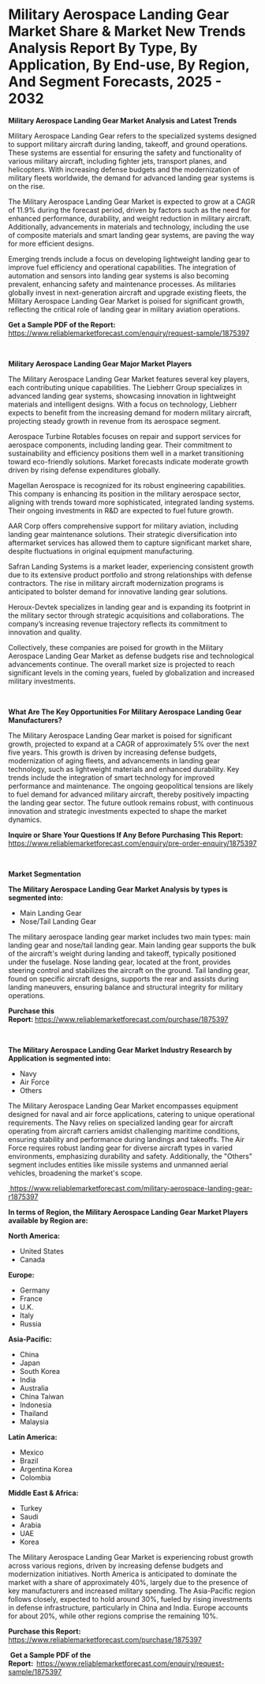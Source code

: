 <p><h1>Military Aerospace Landing Gear Market Share & Market New Trends Analysis Report By Type, By Application, By End-use, By Region, And Segment Forecasts, 2025 - 2032</h1></p><p><strong>Military Aerospace Landing Gear Market Analysis and Latest Trends</strong></p>
<p><p>Military Aerospace Landing Gear refers to the specialized systems designed to support military aircraft during landing, takeoff, and ground operations. These systems are essential for ensuring the safety and functionality of various military aircraft, including fighter jets, transport planes, and helicopters. With increasing defense budgets and the modernization of military fleets worldwide, the demand for advanced landing gear systems is on the rise.</p><p>The Military Aerospace Landing Gear Market is expected to grow at a CAGR of 11.9% during the forecast period, driven by factors such as the need for enhanced performance, durability, and weight reduction in military aircraft. Additionally, advancements in materials and technology, including the use of composite materials and smart landing gear systems, are paving the way for more efficient designs.</p><p>Emerging trends include a focus on developing lightweight landing gear to improve fuel efficiency and operational capabilities. The integration of automation and sensors into landing gear systems is also becoming prevalent, enhancing safety and maintenance processes. As militaries globally invest in next-generation aircraft and upgrade existing fleets, the Military Aerospace Landing Gear Market is poised for significant growth, reflecting the critical role of landing gear in military aviation operations.</p></p>
<p><strong>Get a Sample PDF of the Report:&nbsp;</strong> <a href="https://www.reliablemarketforecast.com/enquiry/request-sample/1875397?utm_campaign=2445&utm_medium=2&utm_source=Github&utm_content=ia&utm_term=12042025&utm_id=military-aerospace-landing-gear">https://www.reliablemarketforecast.com/enquiry/request-sample/1875397</a></p>
<p>&nbsp;</p>
<p><strong>Military Aerospace Landing Gear Major Market Players</strong></p>
<p><p>The Military Aerospace Landing Gear Market features several key players, each contributing unique capabilities. The Liebherr Group specializes in advanced landing gear systems, showcasing innovation in lightweight materials and intelligent designs. With a focus on technology, Liebherr expects to benefit from the increasing demand for modern military aircraft, projecting steady growth in revenue from its aerospace segment.</p><p>Aerospace Turbine Rotables focuses on repair and support services for aerospace components, including landing gear. Their commitment to sustainability and efficiency positions them well in a market transitioning toward eco-friendly solutions. Market forecasts indicate moderate growth driven by rising defense expenditures globally.</p><p>Magellan Aerospace is recognized for its robust engineering capabilities. This company is enhancing its position in the military aerospace sector, aligning with trends toward more sophisticated, integrated landing systems. Their ongoing investments in R&D are expected to fuel future growth.</p><p>AAR Corp offers comprehensive support for military aviation, including landing gear maintenance solutions. Their strategic diversification into aftermarket services has allowed them to capture significant market share, despite fluctuations in original equipment manufacturing.</p><p>Safran Landing Systems is a market leader, experiencing consistent growth due to its extensive product portfolio and strong relationships with defense contractors. The rise in military aircraft modernization programs is anticipated to bolster demand for innovative landing gear solutions.</p><p>Heroux-Devtek specializes in landing gear and is expanding its footprint in the military sector through strategic acquisitions and collaborations. The company’s increasing revenue trajectory reflects its commitment to innovation and quality.</p><p>Collectively, these companies are poised for growth in the Military Aerospace Landing Gear Market as defense budgets rise and technological advancements continue. The overall market size is projected to reach significant levels in the coming years, fueled by globalization and increased military investments.</p></p>
<p>&nbsp;</p>
<p><strong>What Are The Key Opportunities For Military Aerospace Landing Gear Manufacturers?</strong></p>
<p><p>The Military Aerospace Landing Gear market is poised for significant growth, projected to expand at a CAGR of approximately 5% over the next five years. This growth is driven by increasing defense budgets, modernization of aging fleets, and advancements in landing gear technology, such as lightweight materials and enhanced durability. Key trends include the integration of smart technology for improved performance and maintenance. The ongoing geopolitical tensions are likely to fuel demand for advanced military aircraft, thereby positively impacting the landing gear sector. The future outlook remains robust, with continuous innovation and strategic investments expected to shape the market dynamics.</p></p>
<p><strong>Inquire or Share Your Questions If Any Before Purchasing This Report:</strong> <a href="https://www.reliablemarketforecast.com/enquiry/pre-order-enquiry/1875397?utm_campaign=2445&utm_medium=2&utm_source=Github&utm_content=ia&utm_term=12042025&utm_id=military-aerospace-landing-gear">https://www.reliablemarketforecast.com/enquiry/pre-order-enquiry/1875397</a></p>
<p>&nbsp;</p>
<p><strong>Market Segmentation</strong></p>
<p><strong>The Military Aerospace Landing Gear Market Analysis by types is segmented into:</strong></p>
<p><ul><li>Main Landing Gear</li><li>Nose/Tail Landing Gear</li></ul></p>
<p><p>The military aerospace landing gear market includes two main types: main landing gear and nose/tail landing gear. Main landing gear supports the bulk of the aircraft's weight during landing and takeoff, typically positioned under the fuselage. Nose landing gear, located at the front, provides steering control and stabilizes the aircraft on the ground. Tail landing gear, found on specific aircraft designs, supports the rear and assists during landing maneuvers, ensuring balance and structural integrity for military operations.</p></p>
<p><strong>Purchase this Report:&nbsp;</strong><a href="https://www.reliablemarketforecast.com/purchase/1875397?utm_campaign=2445&utm_medium=2&utm_source=Github&utm_content=ia&utm_term=12042025&utm_id=military-aerospace-landing-gear">https://www.reliablemarketforecast.com/purchase/1875397</a></p>
<p>&nbsp;</p>
<p><strong>The Military Aerospace Landing Gear Market Industry Research by Application is segmented into:</strong></p>
<p><ul><li>Navy</li><li>Air Force</li><li>Others</li></ul></p>
<p><p>The Military Aerospace Landing Gear Market encompasses equipment designed for naval and air force applications, catering to unique operational requirements. The Navy relies on specialized landing gear for aircraft operating from aircraft carriers amidst challenging maritime conditions, ensuring stability and performance during landings and takeoffs. The Air Force requires robust landing gear for diverse aircraft types in varied environments, emphasizing durability and safety. Additionally, the "Others" segment includes entities like missile systems and unmanned aerial vehicles, broadening the market's scope.</p></p>
<p><a href="https://www.reliablemarketforecast.com/military-aerospace-landing-gear-r1875397?utm_campaign=2445&utm_medium=2&utm_source=Github&utm_content=ia&utm_term=12042025&utm_id=military-aerospace-landing-gear">&nbsp;https://www.reliablemarketforecast.com/military-aerospace-landing-gear-r1875397</a></p>
<p><strong>In terms of Region, the Military Aerospace Landing Gear Market Players available by Region are:</strong></p>
<p>
    <p> <strong> North America: </strong>
        <ul>
            <li>United States</li>
            <li>Canada</li>
        </ul>
        </p> 
    <p> <strong> Europe: </strong>
        <ul>
            <li>Germany</li>
            <li>France</li>
            <li>U.K.</li>
            <li>Italy</li>
            <li>Russia</li>
        </ul>
        </p> 
    <p> <strong> Asia-Pacific: </strong>
        <ul>
            <li>China</li>
            <li>Japan</li>
            <li>South Korea</li>
            <li>India</li>
            <li>Australia</li>
            <li>China Taiwan</li>
            <li>Indonesia</li>
            <li>Thailand</li>
            <li>Malaysia</li>
        </ul>
        </p> 
    <p> <strong> Latin America: </strong>
        <ul>
            <li>Mexico</li>
            <li>Brazil</li>
            <li>Argentina Korea</li>
            <li>Colombia</li>
        </ul>
        </p> 
    <p> <strong> Middle East & Africa: </strong>
        <ul>
            <li>Turkey</li>
            <li>Saudi</li>
            <li>Arabia</li>
            <li>UAE</li>
            <li>Korea</li>
        </ul>
    </p>
    </p>
<p><p>The Military Aerospace Landing Gear Market is experiencing robust growth across various regions, driven by increasing defense budgets and modernization initiatives. North America is anticipated to dominate the market with a share of approximately 40%, largely due to the presence of key manufacturers and increased military spending. The Asia-Pacific region follows closely, expected to hold around 30%, fueled by rising investments in defense infrastructure, particularly in China and India. Europe accounts for about 20%, while other regions comprise the remaining 10%.</p></p>
<p><strong>Purchase this Report: </strong><a href="https://www.reliablemarketforecast.com/purchase/1875397?utm_campaign=2445&utm_medium=2&utm_source=Github&utm_content=ia&utm_term=12042025&utm_id=military-aerospace-landing-gear">https://www.reliablemarketforecast.com/purchase/1875397</a></p>
<p>&nbsp;<strong>Get a Sample PDF of the Report:&nbsp;&nbsp;</strong><a href="https://www.reliablemarketforecast.com/enquiry/request-sample/1875397?utm_campaign=2445&utm_medium=2&utm_source=Github&utm_content=ia&utm_term=12042025&utm_id=military-aerospace-landing-gear">https://www.reliablemarketforecast.com/enquiry/request-sample/1875397</a></p>
<p><strong></strong></p>
<p><p></p><p></p><p></p></p>